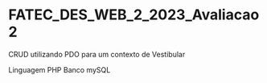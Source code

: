 # FATEC_DES_WEB_2_2023_Avaliacao2

CRUD utilizando PDO para um contexto de Vestibular

Linguagem PHP
Banco mySQL